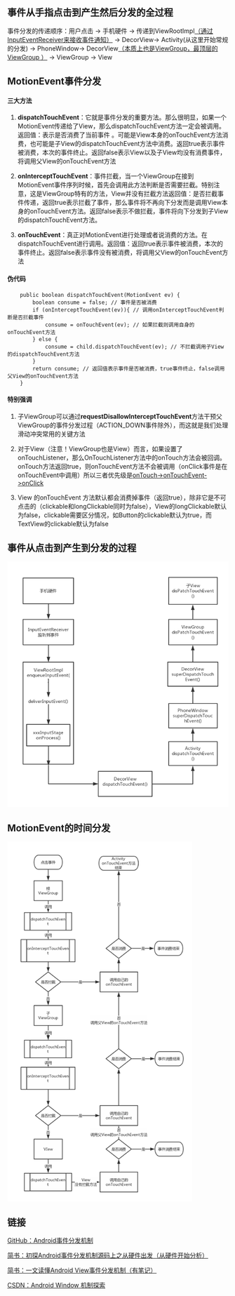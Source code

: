## 事件从手指点击到产生然后分发的全过程

事件分发的传递顺序：用户点击 -> 手机硬件 -> 传递到ViewRootImpl<u>（通过InputEventReceiver来接收事件通知）</u> -> DecorView-> Activity(从这里开始常规的分发) -> PhoneWindow-> DecorView<u>（本质上也是ViewGroup，最顶层的ViewGroup ）</u> -> ViewGroup -> View

## MotionEvent事件分发

#### 三大方法

1. **dispatchTouchEvent**：它就是事件分发的重要方法。那么很明显，如果一个MotionEvent传递给了View，那么dispatchTouchEvent方法一定会被调用。返回值：表示是否消费了当前事件 。可能是View本身的onTouchEvent方法消费，也可能是子View的dispatchTouchEvent方法中消费。返回true表示事件被消费，本次的事件终止。返回false表示View以及子View均没有消费事件，将调用父View的onTouchEvent方法

2. **onInterceptTouchEvent**：事件拦截，当一个ViewGroup在接到MotionEvent事件序列时候，首先会调用此方法判断是否需要拦截。特别注意，这是ViewGroup特有的方法，View并没有拦截方法返回值：是否拦截事件传递，返回true表示拦截了事件，那么事件将不再向下分发而是调用View本身的onTouchEvent方法。返回false表示不做拦截，事件将向下分发到子View的dispatchTouchEvent方法。

3. **onTouchEvent**：真正对MotionEvent进行处理或者说消费的方法。在dispatchTouchEvent进行调用。返回值：返回true表示事件被消费，本次的事件终止。返回false表示事件没有被消费，将调用父View的onTouchEvent方法

#### 伪代码
```
    public boolean dispatchTouchEvent(MotionEvent ev) {
        boolean consume = false; // 事件是否被消费
        if (onInterceptTouchEvent(ev)){ // 调用onInterceptTouchEvent判断是否拦截事件
            consume = onTouchEvent(ev); // 如果拦截则调用自身的onTouchEvent方法
        } else {
            consume = child.dispatchTouchEvent(ev); // 不拦截调用子View的dispatchTouchEvent方法
        }
        return consume; // 返回值表示事件是否被消费，true事件终止，false调用父View的onTouchEvent方法
    }
```
#### 特别强调

1. 子ViewGroup可以通过**requestDisallowInterceptTouchEvent**方法干预父ViewGroup的事件分发过程（ACTION_DOWN事件除外），而这就是我们处理滑动冲突常用的关键方法

2. 对于View（注意！ViewGroup也是View）而言，如果设置了onTouchListener，那么OnTouchListener方法中的onTouch方法会被回调。onTouch方法返回true，则onTouchEvent方法不会被调用（onClick事件是在onTouchEvent中调用）所以三者优先级是<u>onTouch->onTouchEvent->onClick</u>

3. View 的onTouchEvent 方法默认都会消费掉事件（返回true），除非它是不可点击的（clickable和longClickable同时为false），View的longClickable默认为false，clickable需要区分情况，如Button的clickable默认为true，而TextView的clickable默认为false

## 事件从点击到产生到分发的过程
<img src="../assets/事件从点击到产生到分发的过程.png" style="zoom:80%;" />

## MotionEvent的时间分发

<img src="../assets/MotionEvent的时间分发.png" style="zoom:80%;" />

## 链接
[GitHub：Android事件分发机制](https://github.com/LRH1993/android_interview/blob/master/android/basis/Event-Dispatch.md)


[简书：初探Android事件分发机制源码上之从硬件出发（从硬件开始分析）](https://www.jianshu.com/p/59615d0c9e7d)


[简书：一文读懂Android View事件分发机制（有笔记）](https://www.jianshu.com/p/238d1b753e64)


[CSDN：Android Window 机制探索](https://blog.csdn.net/qian520ao/article/details/78555397#window%E7%9A%84%E6%A6%82%E5%BF%B5)